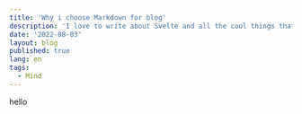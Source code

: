 ```yaml
---
title: 'Why i choose Markdown for blog'
description: 'I love to write about Svelte and all the cool things that you can build with it.'
date: '2022-08-03'
layout: blog
published: true
lang: en
tags:
  - Mind
---
```


hello

